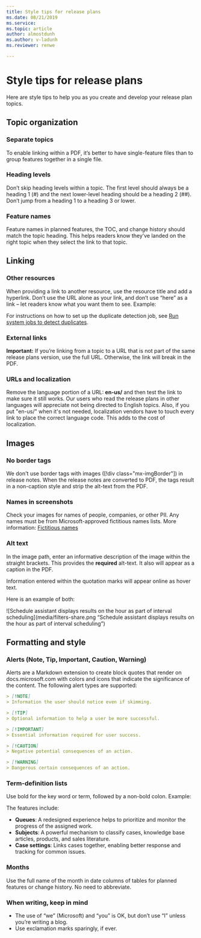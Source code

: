 ```yaml
---
title: Style tips for release plans
ms.date: 08/21/2019
ms.service: 
ms.topic: article
author: almostdunh
ms.author: v-ladunh
ms.reviewer: renwe

---
```


# Style tips for release plans

Here are style tips to help you as you create and develop your release plan topics.

## Topic organization  

### Separate topics
To enable linking within a PDF, it’s better to have single-feature files than to group features together in a single file. 

### Heading levels
Don’t skip heading levels within a topic. The first level should always be a heading 1 (#) and the next lower-level heading should be a heading 2 (##). Don’t jump from a heading 1 to a heading 3 or lower.

### Feature names 

Feature names in planned features, the TOC, and change history should match the topic heading. This helps readers know they’ve landed on the right topic when they select the link to that topic. 

## Linking

### Other resources
When providing a link to another resource, use the resource title and add a hyperlink. Don’t use the URL alone as your link, and don’t use “here” as a link – let readers know what you want them to see. Example:

  For instructions on how to set up the duplicate detection job, see [Run system jobs to detect duplicates](https://docs.microsoft.com/Dynamics365/customer-engagement/admin/run-bulk-system-jobs-detect-duplicate-records).

### External links

**Important:** If you’re linking from a topic to a URL that is not part of the same release plans version, use the full URL. Otherwise, the link will break in the PDF. 
  
### URLs and localization 

Remove the language portion of a URL: **en-us/**  and then test the link to make sure it still works. Our users who read the release plans in other languages will appreciate not being directed to English topics. Also, if you put "en-us/" when it's not needed, localization vendors have to touch every link to place the correct language code. This adds to the cost of localization.

## Images

### No border tags
We don't use border tags with images ([!div class="mx-imgBorder"]) in release notes. When the release notes are converted to PDF, the tags result in a non-caption style and strip the alt-text from the PDF.

### Names in screenshots 

Check your images for names of people, companies, or other PII. Any names must be from Microsoft-approved fictitious names lists. More information: [Fictitious names](fictitious-names.md)

### Alt text 

In the image path, enter an informative description of the image within the straight brackets. This provides the **required** alt-text. It also will appear as a caption in the PDF.

Information entered within the quotation marks will appear online as hover text. 

Here is an example of both:

![Schedule assistant displays results on the hour as part of interval scheduling](media/filters-share.png “Schedule assistant displays results on the hour as part of interval scheduling”)


## Formatting and style

### Alerts (Note, Tip, Important, Caution, Warning)

Alerts are a Markdown extension to create block quotes that render on docs.microsoft.com with colors and icons that indicate the significance of the content. The following alert types are supported:

```markdown
> [!NOTE]
> Information the user should notice even if skimming.

> [!TIP]
> Optional information to help a user be more successful.

> [!IMPORTANT]
> Essential information required for user success.

> [!CAUTION]
> Negative potential consequences of an action.

> [!WARNING]
> Dangerous certain consequences of an action.
```

### Term-definition lists 

Use bold for the key word or term, followed by a non-bold colon. Example: 

  The features include:
  - **Queues**: A redesigned experience helps to prioritize and monitor the progress of the assigned work.
  - **Subjects**: A powerful mechanism to classify cases, knowledge base articles, products, and sales literature.
  - **Case settings**: Links cases together, enabling better response and tracking for common issues.

### Months 

Use the full name of the month in date columns of tables for planned features or change history. No need to abbreviate. 

### When writing, keep in mind

- The use of “we” (Microsoft) and “you” is OK, but don’t use “I” unless you’re writing a blog.
- Use exclamation marks sparingly, if ever.  



